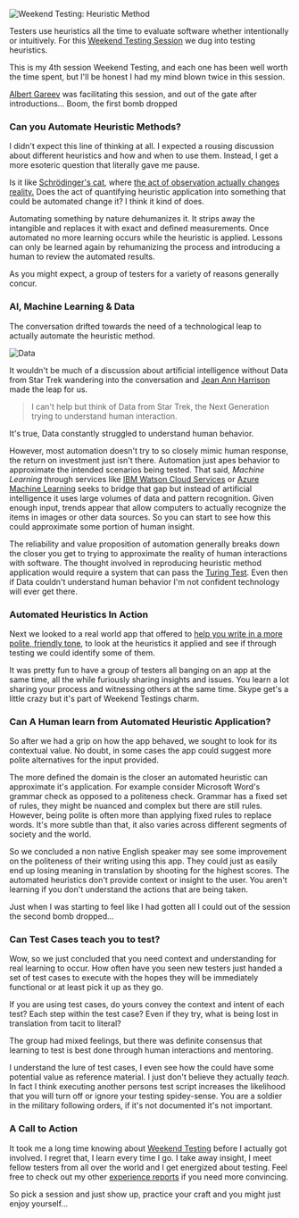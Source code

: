![Weekend Testing: Heuristic Method](http://www.brendanconnolly.net/wp-content/uploads/2016/02/heuristicMethod.jpg)

Testers use heuristics all the time to evaluate software whether intentionally or intuitively. For this [Weekend Testing Session](http://weekendtesting.com/?p=4246) we dug into testing heuristics. 

This is my 4th session Weekend Testing, and each one has been well worth the time spent, but I'll be honest I had my mind blown twice in this session.

[Albert Gareev](http://automation-beyond.com/) was facilitating this session, and out of the gate after introductions... Boom, the first bomb dropped
 
### Can you Automate Heuristic Methods?

I didn't expect this line of thinking at all. I expected a rousing discussion about different heuristics and how and when to use them. Instead, I get a more esoteric question that literally gave me pause. 

Is it like [Schrödinger's cat](https://en.wikipedia.org/wiki/Schr%C3%B6dinger's_cat), where [the act of observation actually changes reality.](http://www.sciencedaily.com/releases/1998/02/980227055013.htm)
Does the act of quantifying heuristic application into something that could be automated change it? I think it kind of does. 

Automating something by nature dehumanizes it. It strips away the intangible and replaces it with exact and defined measurements. Once automated no more learning occurs while the heuristic is applied. Lessons can only be learned again by rehumanizing the process and introducing a human to review the automated results. 

As you might expect, a group of testers for a variety of reasons generally concur.  

### AI, Machine Learning & Data

The conversation drifted towards the need of a technological leap to actually automate the heuristic method. 

![Data](http://www.brendanconnolly.net/wp-content/uploads/2016/02/StarTrekData.jpg) 

It wouldn't be much of a discussion about artificial intelligence without Data from Star Trek wandering into the conversation and [Jean Ann Harrison](https://twitter.com/JA_Harrison) made the leap for us.

>I can't help but think of Data from Star Trek, the Next Generation trying to understand human interaction.

It's true, Data constantly struggled to understand human behavior.   

However, most automation doesn't try to so closely mimic human response, the return on investment just isn't there. Automation just apes behavior to approximate the intended scenarios being tested. That said, *Machine Learning* through services like [IBM Watson Cloud Services](https://www.ibm.com/smarterplanet/us/en/ibmwatson/developercloud/services-catalog.html) or [Azure Machine Learning](https://www.ibm.com/smarterplanet/us/en/ibmwatson/developercloud/) seeks to bridge that gap but instead of artificial intelligence it uses large volumes of data and pattern recognition. Given enough input, trends appear that allow computers to actually recognize the items in images or other data sources. So you can start to see how this could approximate some portion of human insight.  

The reliability and value proposition of automation generally breaks down the closer you get to trying to approximate the reality of human interactions with software. The thought involved in reproducing heuristic method application would require a system that can pass the [Turing Test](https://en.wikipedia.org/wiki/Turing_test). Even then if Data couldn't understand human behavior I'm not confident technology will ever get there.
 
### Automated Heuristics In Action 

Next we looked to a real world app that offered to [help you write in a more polite, friendly tone](https://labs.foxtype.com/politeness), to look at the heuristics it applied and see if through testing we could identify some of them. 

It was pretty fun to have a group of testers all banging on an app at the same time, all the while furiously sharing insights and issues. You learn a lot sharing your process and witnessing others at the same time. Skype get's a little crazy but it's part of Weekend Testings charm. 

### Can A Human learn from Automated Heuristic Application?

So after we had a grip on how the app behaved, we sought to look for its contextual value. No doubt, in some cases the app could suggest more polite alternatives for the input provided.

The more defined the domain is the closer an automated heuristic can approximate it's application. For example consider Microsoft Word's grammar check as opposed to a politeness check. Grammar has a fixed set of rules, they might be nuanced and complex but there are still rules.  However, being polite is often more than applying fixed rules to replace words. It's more subtle than that, it also varies across different segments of society and the world. 

So we concluded a non native English speaker may see some improvement on the politeness of their writing using this app. They could just as easily end up losing meaning in translation by shooting for the highest scores. The automated heuristics don't provide context or insight to the user. You aren't learning if you don't understand the actions that are being taken.

Just when I was starting to feel like I had gotten all I could out of the session the second bomb dropped...   

### Can Test Cases teach you to test?

Wow, so we just concluded that you need context and understanding for real learning to occur. How often have you seen new testers just handed a set of test cases to execute with the hopes they will be immediately functional or at least pick it up as they go.

 If you are using test cases, do yours convey the context and intent of each test? Each step within the test case? Even if they try, what is being lost in translation from tacit to literal?
 
 The group had mixed feelings, but there was definite consensus that learning to test is best done through human interactions and mentoring.

I understand the lure of test cases, I even see how the could have some potential value as reference material. I just don't believe they actually *teach*. In fact I think executing another persons test script increases the likelihood that you will turn off or ignore your testing spidey-sense. You are a soldier in the military following orders, if it's not documented it's not important.  

### A Call to Action 

It took me a long time knowing about [Weekend Testing](http://weekendtesting.com/) before I actually got involved. I regret that, I learn every time I go. I take away insight, I meet fellow testers from all over the world and I get energized about testing. Feel free to check out my other [experience reports](http://www.brendanconnolly.net/category/weekend-testing/) if you need more convincing. 

So pick a session and just show up, practice your craft and you might just enjoy yourself...


